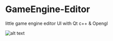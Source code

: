 # GameEngine-Editor
little game engine editor UI with Qt c++ &amp; Opengl

![alt text](https://github.com/sho3la/GameEngine-Editor/blob/master/screenshot/myEngine.PNG)
